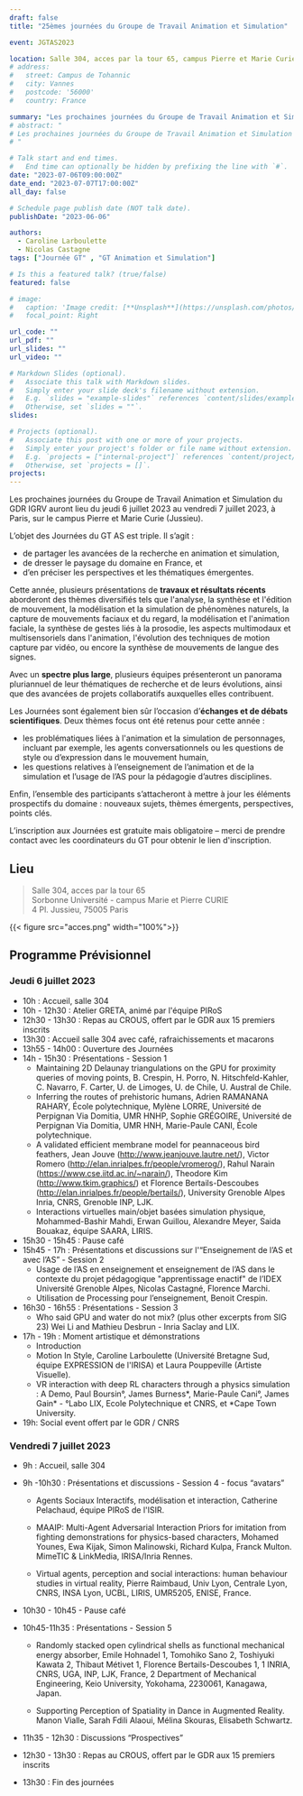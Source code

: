 ```yaml
---
draft: false
title: "25èmes journées du Groupe de Travail Animation et Simulation"

event: JGTAS2023

location: Salle 304, acces par la tour 65, campus Pierre et Marie Curie (Jussieu)
# address:
#   street: Campus de Tohannic
#   city: Vannes
#   postcode: '56000'
#   country: France

summary: "Les prochaines journées du Groupe de Travail Animation et Simulation du GDR IGRV auront lieu du jeudi 6 juillet 2023 au vendredi 7 juillet 2023, à Paris, campus Pierre et Marie Curie (Jussieu)."
# abstract: "
# Les prochaines journées du Groupe de Travail Animation et Simulation du GDR IGRV auront lieu du mardi 5 juillet 2022 au mercredi 6 juillet 2022, à Vannes, sur le campus de Tohannic, bâtiment ENSIBS.
# "

# Talk start and end times.
#   End time can optionally be hidden by prefixing the line with `#`.
date: "2023-07-06T09:00:00Z"
date_end: "2023-07-07T17:00:00Z"
all_day: false

# Schedule page publish date (NOT talk date).
publishDate: "2023-06-06"

authors: 
  - Caroline Larboulette  
  - Nicolas Castagne
tags: ["Journée GT" , "GT Animation et Simulation"]

# Is this a featured talk? (true/false)
featured: false

# image:
#   caption: 'Image credit: [**Unsplash**](https://unsplash.com/photos/bzdhc5b3Bxs)'
#   focal_point: Right

url_code: ""
url_pdf: ""
url_slides: ""
url_video: ""

# Markdown Slides (optional).
#   Associate this talk with Markdown slides.
#   Simply enter your slide deck's filename without extension.
#   E.g. `slides = "example-slides"` references `content/slides/example-slides.md`.
#   Otherwise, set `slides = ""`.
slides:

# Projects (optional).
#   Associate this post with one or more of your projects.
#   Simply enter your project's folder or file name without extension.
#   E.g. `projects = ["internal-project"]` references `content/project/deep-learning/index.md`.
#   Otherwise, set `projects = []`.
projects:
---
```


Les prochaines journées du Groupe de Travail Animation et Simulation du GDR IGRV auront lieu du jeudi 6 juillet 2023 au vendredi 7 juillet 2023, à Paris, sur le campus Pierre et Marie Curie (Jussieu).

L’objet des Journées du GT AS est triple. Il s’agit :
- de partager les avancées de la recherche en animation et simulation,
- de dresser le paysage du domaine en France, et
- d’en préciser les perspectives et les thématiques émergentes.

Cette année, plusieurs présentations de **travaux et résultats récents** aborderont des thèmes diversifiés tels que l'analyse, la synthèse et l'édition de mouvement, la modélisation et la simulation de phénomènes naturels, la capture de mouvements faciaux et du regard, la modélisation et l'animation faciale, la synthèse de gestes liés à la prosodie, les aspects multimodaux et multisensoriels dans l'animation, l'évolution des techniques de motion capture par vidéo, ou encore la synthèse de mouvements de langue des signes.

Avec un **spectre plus large**, plusieurs équipes présenteront un panorama pluriannuel de leur thématiques de recherche et de leurs évolutions, ainsi que des avancées de projets collaboratifs auxquelles elles contribuent.

Les Journées sont également bien sûr l’occasion d’**échanges et de débats scientifiques**. Deux thèmes focus ont été retenus pour cette année :
- les problématiques liées à l'animation et la simulation de personnages, incluant par exemple, les agents conversationnels ou les questions de style ou d’expression dans le mouvement humain,
- les questions relatives à l’enseignement de l’animation et de la simulation et l’usage de l’AS pour la pédagogie d’autres disciplines.

Enfin, l’ensemble des participants s’attacheront à mettre à jour les éléments prospectifs du domaine : nouveaux sujets, thèmes émergents, perspectives, points clés.

L’inscription aux Journées est gratuite mais obligatoire – merci de prendre contact avec les coordinateurs du GT pour obtenir le lien d'inscription.

## Lieu
> Salle 304, acces par la tour 65\
> Sorbonne Université - campus Marie et Pierre CURIE\
> 4 Pl. Jussieu, 75005 Paris

{{< figure src="acces.png" width="100%">}}


## Programme Prévisionnel

### Jeudi 6 juillet 2023

- 10h : Accueil, salle 304
- 10h - 12h30 : Atelier GRETA, animé par l'équipe PIRoS
- 12h30 - 13h30 : Repas au CROUS, offert par le GDR aux 15 premiers inscrits
- 13h30 : Accueil salle 304 avec café, rafraichissements et macarons
- 13h55 - 14h00 : Ouverture des Journées
- 14h - 15h30 : Présentations - Session 1
  - Maintaining 2D Delaunay triangulations on the GPU for proximity queries of moving points, B. Crespin, H. Porro, N. Hitschfeld-Kahler, C. Navarro, F. Carter, U. de Limoges, U. de Chile, U. Austral de Chile.
  - Inferring the routes of prehistoric humans, Adrien RAMANANA RAHARY, École polytechnique, Mylène LORRE, Université de Perpignan Via Domitia, UMR HNHP, Sophie GRÉGOIRE, Université de Perpignan Via Domitia, UMR HNH, Marie-Paule CANI, École polytechnique.
  - A validated efficient membrane model for peannaceous bird feathers, Jean Jouve (http://www.jeanjouve.lautre.net/), Victor Romero (http://elan.inrialpes.fr/people/vromerog/), Rahul Narain (https://www.cse.iitd.ac.in/~narain/), Theodore Kim (http://www.tkim.graphics/) et Florence Bertails-Descoubes (http://elan.inrialpes.fr/people/bertails/), University Grenoble Alpes Inria, CNRS, Grenoble INP, LJK.
  - Interactions virtuelles main/objet basées simulation physique, Mohammed-Bashir Mahdi, Erwan Guillou, Alexandre Meyer, Saida Bouakaz, équipe SAARA, LIRIS.
- 15h30 - 15h45 : Pause café
- 15h45 - 17h : Présentations et discussions sur l'“Enseignement de l’AS et avec l’AS” - Session 2
  - Usage de l’AS en enseignement et enseignement de l’AS dans le contexte du projet pédagogique "apprentissage enactif" de l’IDEX Université Grenoble Alpes, Nicolas Castagné, Florence Marchi.
  - Utilisation de Processing pour l’enseignement, Benoit Crespin.
- 16h30 - 16h55 : Présentations - Session 3
  - Who said GPU and water do not mix? (plus other excerpts from SIG 23) Wei Li and Mathieu Desbrun - Inria Saclay and LIX.
- 17h - 19h : Moment artistique et démonstrations
  - Introduction
  - Motion In Style, Caroline Larboulette (Université Bretagne Sud, équipe EXPRESSION de l'IRISA) et Laura Pouppeville (Artiste Visuelle).
  - VR interaction with deep RL characters through a physics simulation : A Demo, Paul Boursin°, James Burness*, Marie-Paule Cani°, James Gain* - °Labo LIX, Ecole Polytechnique et CNRS, et *Cape Town University.
- 19h: Social event offert par le GDR / CNRS


### Vendredi 7 juillet 2023

- 9h : Accueil, salle 304
- 9h -10h30 : Présentations et discussions - Session 4 - focus “avatars”
  - Agents Sociaux Interactifs, modélisation et interaction, Catherine Pelachaud, équipe PIRoS de l'ISIR.

  - MAAIP: Multi-Agent Adversarial Interaction Priors for imitation from fighting demonstrations for physics-based characters, Mohamed Younes, Ewa Kijak, Simon Malinowski, Richard Kulpa, Franck Multon. MimeTIC & LinkMedia, IRISA/Inria Rennes. 

  - Virtual agents, perception and social interactions: human behaviour studies in virtual reality, Pierre Raimbaud, Univ Lyon, Centrale Lyon, CNRS, INSA Lyon, UCBL, LIRIS, UMR5205, ENISE, France.


- 10h30 - 10h45 - Pause café


- 10h45-11h35 : Présentations - Session 5

  - Randomly stacked open cylindrical shells as functional mechanical energy absorber, Emile Hohnadel 1, Tomohiko Sano 2, Toshiyuki Kawata 2, Thibaut Métivet 1, Florence Bertails-Descoubes 1, 1 INRIA, CNRS, UGA, INP, LJK, France, 2 Department of Mechanical Engineering, Keio University, Yokohama, 2230061, Kanagawa, Japan.

  - Supporting Perception of Spatiality in Dance in Augmented Reality. Manon Vialle, Sarah Fdili Alaoui, Mélina Skouras, Elisabeth Schwartz.


- 11h35 - 12h30 : Discussions “Prospectives”


- 12h30 - 13h30 : Repas au CROUS, offert par le GDR aux 15 premiers inscrits


- 13h30 : Fin des journées
